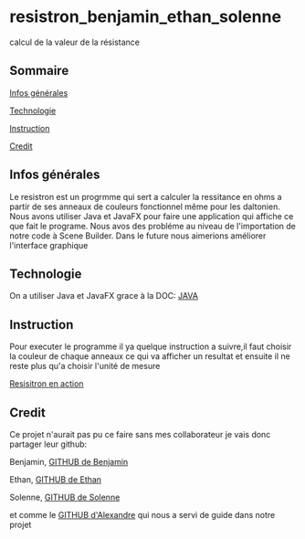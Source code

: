 # resistron_benjamin_ethan_solenne
calcul de la valeur de la résistance
## Sommaire
[Infos générales](#Infos_générales)

[Technologie](#Technologie)

[Instruction](#Instruction)

[Credit](#credit)


## Infos générales
Le resistron est un progrmme qui sert a calculer la ressitance en ohms a partir de ses anneaux de couleurs fonctionnel même pour les daltonien. Nous avons utiliser Java et JavaFX pour faire une application qui affiche ce que fait le programe. Nous avos des probléme au niveau de l'importation de notre code à Scene Builder. Dans le future nous aimerions améliorer l'interface graphique  

## Technologie
On a utiliser Java et JavaFX grace à la DOC:
[JAVA](https://docs.oracle.com/en/applications/)

## Instruction
Pour executer le programme il ya quelque instruction a suivre,il faut choisir la couleur de chaque anneaux ce qui va afficher un resultat et ensuite il ne reste plus qu'a choisir l'unité de mesure 

[Resisitron en action](https://www.youtube.com/watch?v=nxbudftM6lw)

## Credit 
Ce projet n'aurait pas pu ce faire sans mes collaborateur je vais donc partager leur github:

Benjamin, [GITHUB de Benjamin](https://github.com/BenjaminGetin)

Ethan, [GITHUB de Ethan](https://github.com/VirapinEthan/Binomotron)

Solenne, [GITHUB de Solenne](https://github.com/SolenneCAP)

et comme le [GITHUB d'Alexandre](https://github.com/adermont) qui nous a servi de guide dans notre projet




